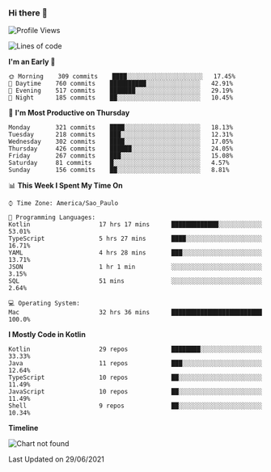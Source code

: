 ### Hi there 👋

<!--
**fernandonogueira/fernandonogueira** is a ✨ _special_ ✨ repository because its `README.md` (this file) appears on your GitHub profile.

Here are some ideas to get you started:

- 🔭 I’m currently working on ...
- 🌱 I’m currently learning ...
- 👯 I’m looking to collaborate on ...
- 🤔 I’m looking for help with ...
- 💬 Ask me about ...
- 📫 How to reach me: ...
- 😄 Pronouns: ...
- ⚡ Fun fact: ...
-->

<!--START_SECTION:waka-->
![Profile Views](http://img.shields.io/badge/Profile%20Views-3-blue)

![Lines of code](https://img.shields.io/badge/From%20Hello%20World%20I%27ve%20Written-568027%20lines%20of%20code-blue)

**I'm an Early 🐤** 

```text
🌞 Morning    309 commits    ████░░░░░░░░░░░░░░░░░░░░░   17.45% 
🌆 Daytime    760 commits    ██████████░░░░░░░░░░░░░░░   42.91% 
🌃 Evening    517 commits    ███████░░░░░░░░░░░░░░░░░░   29.19% 
🌙 Night      185 commits    ██░░░░░░░░░░░░░░░░░░░░░░░   10.45%

```
📅 **I'm Most Productive on Thursday** 

```text
Monday       321 commits    ████░░░░░░░░░░░░░░░░░░░░░   18.13% 
Tuesday      218 commits    ███░░░░░░░░░░░░░░░░░░░░░░   12.31% 
Wednesday    302 commits    ████░░░░░░░░░░░░░░░░░░░░░   17.05% 
Thursday     426 commits    ██████░░░░░░░░░░░░░░░░░░░   24.05% 
Friday       267 commits    ███░░░░░░░░░░░░░░░░░░░░░░   15.08% 
Saturday     81 commits     █░░░░░░░░░░░░░░░░░░░░░░░░   4.57% 
Sunday       156 commits    ██░░░░░░░░░░░░░░░░░░░░░░░   8.81%

```


📊 **This Week I Spent My Time On** 

```text
⌚︎ Time Zone: America/Sao_Paulo

💬 Programming Languages: 
Kotlin                   17 hrs 17 mins      █████████████░░░░░░░░░░░░   53.01% 
TypeScript               5 hrs 27 mins       ████░░░░░░░░░░░░░░░░░░░░░   16.71% 
YAML                     4 hrs 28 mins       ███░░░░░░░░░░░░░░░░░░░░░░   13.71% 
JSON                     1 hr 1 min          ░░░░░░░░░░░░░░░░░░░░░░░░░   3.15% 
SQL                      51 mins             ░░░░░░░░░░░░░░░░░░░░░░░░░   2.64%

💻 Operating System: 
Mac                      32 hrs 36 mins      █████████████████████████   100.0%

```

**I Mostly Code in Kotlin** 

```text
Kotlin                   29 repos            ████████░░░░░░░░░░░░░░░░░   33.33% 
Java                     11 repos            ███░░░░░░░░░░░░░░░░░░░░░░   12.64% 
TypeScript               10 repos            ██░░░░░░░░░░░░░░░░░░░░░░░   11.49% 
JavaScript               10 repos            ██░░░░░░░░░░░░░░░░░░░░░░░   11.49% 
Shell                    9 repos             ██░░░░░░░░░░░░░░░░░░░░░░░   10.34%

```


**Timeline**

![Chart not found](https://raw.githubusercontent.com/fernandonogueira/fernandonogueira/master/charts/bar_graph.png) 


 Last Updated on 29/06/2021
<!--END_SECTION:waka-->
